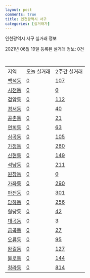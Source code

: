 ```yaml
---
layout: post
comments: true
title: 인천광역시 서구
categories: [실거래가]
---
```


인천광역시 서구 실거래 정보

2021년 06월 19일 등록된 실거래 정보: 0건

<script type="text/javascript">
  google.charts.load('current', {'packages':['corechart']});
  google.charts.setOnLoadCallback(drawChart);

  function drawChart() {
    var data = google.visualization.arrayToDataTable([['거래일', '매매', '전월세', '전매'], ['2021-02', 1, 48, 0], ['2021-03', 87, 183, 7], ['2021-04', 625, 425, 66], ['2021-05', 781, 543, 122], ['2021-06', 98, 195, 6]]);

    var options = {
      title: '최근 유형별 거래량 추이',
      legend: { position: 'bottom' }
    };

    var chart = new google.visualization.LineChart(document.getElementById('columnchart_material'));
    chart.draw(data, (options));
  }
</script>

<div id="columnchart_material" style="width: 450px; margin-left: -35px"></div>
<br>
<table class="sortable">
  <tr>
    <td>지역</td>
    <td>오늘 실거래</td>
    <td>2주간 실거래</td>
  </tr>

  
  <tr class="item">
    <td><a href="2826010100.html">백석동</a></td>
    <td><a href="2826010100.html">0</a></td>
    <td><a href="2826010100.html">107</a></td>
  </tr>
    

  <tr class="item">
    <td><a href="2826010200.html">시천동</a></td>
    <td><a href="2826010200.html">0</a></td>
    <td><a href="2826010200.html">0</a></td>
  </tr>
    

  <tr class="item">
    <td><a href="2826010300.html">검암동</a></td>
    <td><a href="2826010300.html">0</a></td>
    <td><a href="2826010300.html">112</a></td>
  </tr>
    

  <tr class="item">
    <td><a href="2826010400.html">경서동</a></td>
    <td><a href="2826010400.html">0</a></td>
    <td><a href="2826010400.html">40</a></td>
  </tr>
    

  <tr class="item">
    <td><a href="2826010500.html">공촌동</a></td>
    <td><a href="2826010500.html">0</a></td>
    <td><a href="2826010500.html">21</a></td>
  </tr>
    

  <tr class="item">
    <td><a href="2826010600.html">연희동</a></td>
    <td><a href="2826010600.html">0</a></td>
    <td><a href="2826010600.html">63</a></td>
  </tr>
    

  <tr class="item">
    <td><a href="2826010700.html">심곡동</a></td>
    <td><a href="2826010700.html">0</a></td>
    <td><a href="2826010700.html">105</a></td>
  </tr>
    

  <tr class="item">
    <td><a href="2826010800.html">가정동</a></td>
    <td><a href="2826010800.html">0</a></td>
    <td><a href="2826010800.html">280</a></td>
  </tr>
    

  <tr class="item">
    <td><a href="2826010900.html">신현동</a></td>
    <td><a href="2826010900.html">0</a></td>
    <td><a href="2826010900.html">149</a></td>
  </tr>
    

  <tr class="item">
    <td><a href="2826011000.html">석남동</a></td>
    <td><a href="2826011000.html">0</a></td>
    <td><a href="2826011000.html">211</a></td>
  </tr>
    

  <tr class="item">
    <td><a href="2826011100.html">원창동</a></td>
    <td><a href="2826011100.html">0</a></td>
    <td><a href="2826011100.html">0</a></td>
  </tr>
    

  <tr class="item">
    <td><a href="2826011200.html">가좌동</a></td>
    <td><a href="2826011200.html">0</a></td>
    <td><a href="2826011200.html">290</a></td>
  </tr>
    

  <tr class="item">
    <td><a href="2826011300.html">마전동</a></td>
    <td><a href="2826011300.html">0</a></td>
    <td><a href="2826011300.html">301</a></td>
  </tr>
    

  <tr class="item">
    <td><a href="2826011400.html">당하동</a></td>
    <td><a href="2826011400.html">0</a></td>
    <td><a href="2826011400.html">256</a></td>
  </tr>
    

  <tr class="item">
    <td><a href="2826011500.html">원당동</a></td>
    <td><a href="2826011500.html">0</a></td>
    <td><a href="2826011500.html">42</a></td>
  </tr>
    

  <tr class="item">
    <td><a href="2826011700.html">대곡동</a></td>
    <td><a href="2826011700.html">0</a></td>
    <td><a href="2826011700.html">3</a></td>
  </tr>
    

  <tr class="item">
    <td><a href="2826011800.html">금곡동</a></td>
    <td><a href="2826011800.html">0</a></td>
    <td><a href="2826011800.html">27</a></td>
  </tr>
    

  <tr class="item">
    <td><a href="2826011900.html">오류동</a></td>
    <td><a href="2826011900.html">0</a></td>
    <td><a href="2826011900.html">95</a></td>
  </tr>
    

  <tr class="item">
    <td><a href="2826012000.html">왕길동</a></td>
    <td><a href="2826012000.html">0</a></td>
    <td><a href="2826012000.html">127</a></td>
  </tr>
    

  <tr class="item">
    <td><a href="2826012100.html">불로동</a></td>
    <td><a href="2826012100.html">0</a></td>
    <td><a href="2826012100.html">144</a></td>
  </tr>
    

  <tr class="item">
    <td><a href="2826012200.html">청라동</a></td>
    <td><a href="2826012200.html">0</a></td>
    <td><a href="2826012200.html">814</a></td>
  </tr>
    


</table>


    